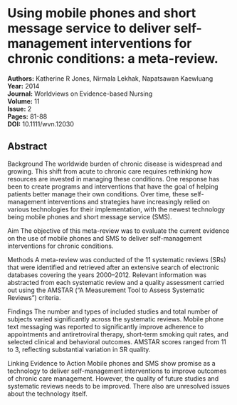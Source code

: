 # Using mobile phones and short message service to deliver self-management interventions for chronic conditions: a meta-review.

**Authors:** Katherine R Jones, Nirmala Lekhak, Napatsawan Kaewluang  
**Year:** 2014  
**Journal:** Worldviews on Evidence-based Nursing  
**Volume:** 11  
**Issue:** 2  
**Pages:** 81-88  
**DOI:** 10.1111/wvn.12030  

## Abstract
Background
The worldwide burden of chronic disease is widespread and growing. This shift from acute to chronic care requires rethinking how resources are invested in managing these conditions. One response has been to create programs and interventions that have the goal of helping patients better manage their own conditions. Over time, these self-management interventions and strategies have increasingly relied on various technologies for their implementation, with the newest technology being mobile phones and short message service (SMS).

Aim
The objective of this meta-review was to evaluate the current evidence on the use of mobile phones and SMS to deliver self-management interventions for chronic conditions.

Methods
A meta-review was conducted of the 11 systematic reviews (SRs) that were identified and retrieved after an extensive search of electronic databases covering the years 2000–2012. Relevant information was abstracted from each systematic review and a quality assessment carried out using the AMSTAR (“A Measurement Tool to Assess Systematic Reviews”) criteria.

Findings
The number and types of included studies and total number of subjects varied significantly across the systematic reviews. Mobile phone text messaging was reported to significantly improve adherence to appointments and antiretroviral therapy, short-term smoking quit rates, and selected clinical and behavioral outcomes. AMSTAR scores ranged from 11 to 3, reflecting substantial variation in SR quality.

Linking Evidence to Action
Mobile phones and SMS show promise as a technology to deliver self-management interventions to improve outcomes of chronic care management. However, the quality of future studies and systematic reviews needs to be improved. There also are unresolved issues about the technology itself.

